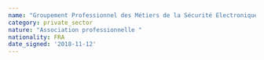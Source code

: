 ```yaml
---
name: "Groupement Professionnel des Métiers de la Sécurité Electronique (GPMSE)"
category: private_sector
nature: "Association professionnelle "
nationality: FRA
date_signed: '2018-11-12'
---
```

    